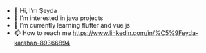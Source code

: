 - 👋 Hi, I’m Şeyda
- 👀 I’m interested in java projects
- 🌱 I’m currently learning flutter and vue js
- 📫 How to reach me https://www.linkedin.com/in/%C5%9Feyda-karahan-89366894

<!---
seydakhan/seydakhan is a ✨ special ✨ repository because its `README.md` (this file) appears on your GitHub profile.
You can click the Preview link to take a look at your changes.
--->
